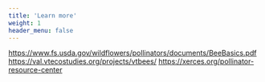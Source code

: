 ```yaml
---
title: 'Learn more'
weight: 1
header_menu: false
---
```


https://www.fs.usda.gov/wildflowers/pollinators/documents/BeeBasics.pdf
https://val.vtecostudies.org/projects/vtbees/
https://xerces.org/pollinator-resource-center

